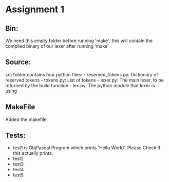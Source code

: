 # Assignment 1

## Bin:
We need this empty folder before running 'make'; this will contain the compiled binary of our lexer after running 'make'

## Source:
src folder contains four python files:
    - reserved_tokens.py: Dictionary of reserved tokens
    - tokens.py: List of tokens
    - lexer.py: The main lexer, to be returned by the build function
    - lex.py: The python module that lexer is using

## MakeFile
Added the makefile

## Tests:
- test1 is ObjPascal Program which prints 'Hello World'. Please Check if this actually prints.
- test2
- test3
- test4
- test5
